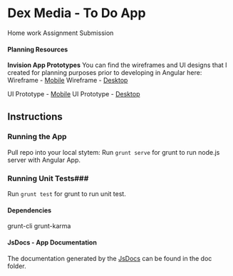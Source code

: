 # Dex Media - To Do App #
Home work Assignment Submission


#### Planning Resources ####

**Invision App Prototypes**
You can find the wireframes and UI designs that I created for planning purposes prior to developing in Angular here:
Wireframe - [Mobile](https://invis.io/EJ6WUWJBY)
Wireframe - [Desktop](https://invis.io/5E6WUXRZH)

UI Prototype - [Mobile](https://invis.io/VP6WUY8Y4)
UI Prototype - [Desktop](https://invis.io/8S6WUYMBH)



## Instructions ##

### Running the App ###
Pull repo into your local stytem:
Run `grunt serve` for grunt to run node.js server with Angular App.



### Running Unit Tests###
Run `grunt test` for grunt to run unit test.

#### Dependencies ####
grunt-cli
grunt-karma

#### JsDocs - App Documentation ####
The documentation generated by the [JsDocs](http://usejsdoc.org/) can be found in the doc folder.

